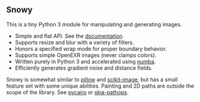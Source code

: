 ## Snowy

This is a tiny Python 3 module for manipulating and generating images.
- Simple and flat API. See the [documentation](https://github.prideout.net/snowy/).
- Supports resize and blur with a variety of filters.
- Honors a specified wrap mode for proper boundary behavior.
- Supports simple OpenEXR images (never clamps colors).
- Written purely in Python 3 and accelerated using [numba](https://numba.pydata.org/).
- Efficiently generates gradient noise and distance fields.

Snowy is somewhat similar to [pillow](https://python-pillow.org/) and
[scikit-image](https://scikit-image.org/), but has a small feature set with some unique abilities.
Painting and 2D paths are outside the scope of the library. See
  [pycairo](https://pycairo.readthedocs.io/en/latest/) or
  [skia-pathops](https://github.com/fonttools/skia-pathops).

<!--

Write section on csropping and blitting
  "just use numpy"

Examples
- The EXR demo image sucks
- Load the flake, create drop shadow, composite it over noise
- Islands
- to_planar and from_planar

Write a section on wrap modes

I think we need some modicum of color space handling, at least in load / save -- isn't the blurry
  poodle slightly dark?  Create a page in "test" and use chrome. (or implement generate_gallery)

travis
  should run generate as well as test_snowy

BUG:
  when saving a solid color image, I think this exception can be thrown:
    "Max value == min value, ambiguous given dtype"
  also, "Lossy conversion from float64 to uint8." warnings are annoying

open graph tags and thumbnail

TODO items after open source release

  arbitrary rotation
  reduce_colors and to_svg
  io can have create_movie
    heat wave example
    brownian loop zoom example
  io can have generate_gallery for making HTML, and optional forced width/height/filter
  height field AO
  CPCF's
  variable radius blur (radius multiplier is a fn not a constant)
    test with a distance field + gradient
  prefiltering as seen in docs/hoppe
  pixel art scaling algorithm(s)
  add fractal.py
      mandelbrot example from numba
      also this: https://en.wikipedia.org/wiki/Buddhabrot

-->

